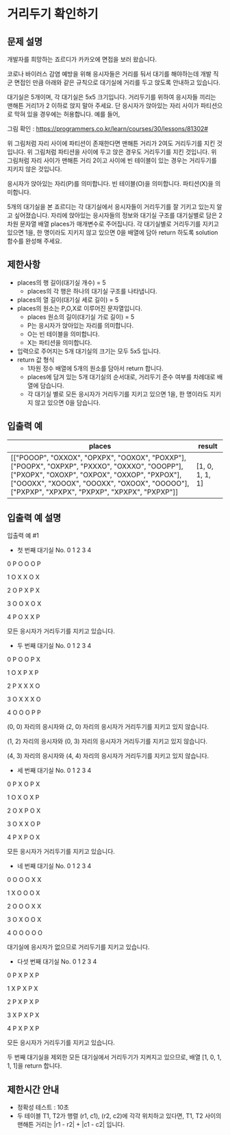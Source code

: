 # 거리두기 확인하기
## 문제 설명
개발자를 희망하는 죠르디가 카카오에 면접을 보러 왔습니다.

코로나 바이러스 감염 예방을 위해 응시자들은 거리를 둬서 대기를 해야하는데 개발 직군 면접인 만큼
아래와 같은 규칙으로 대기실에 거리를 두고 앉도록 안내하고 있습니다.

대기실은 5개이며, 각 대기실은 5x5 크기입니다.
거리두기를 위하여 응시자들 끼리는 맨해튼 거리1가 2 이하로 앉지 말아 주세요.
단 응시자가 앉아있는 자리 사이가 파티션으로 막혀 있을 경우에는 허용합니다.
예를 들어,

그림 확인 : https://programmers.co.kr/learn/courses/30/lessons/81302#

위 그림처럼 자리 사이에 파티션이 존재한다면 맨해튼 거리가 2여도 거리두기를 지킨 것입니다.	위 그림처럼 파티션을 사이에 두고 앉은 경우도 거리두기를 지킨 것입니다.	위 그림처럼 자리 사이가 맨해튼 거리 2이고 사이에 빈 테이블이 있는 경우는 거리두기를 지키지 않은 것입니다.

응시자가 앉아있는 자리(P)를 의미합니다.	빈 테이블(O)을 의미합니다. 파티션(X)을 의미합니다.

5개의 대기실을 본 죠르디는 각 대기실에서 응시자들이 거리두기를 잘 기키고 있는지 알고 싶어졌습니다. 자리에 앉아있는 응시자들의 정보와 대기실 구조를 대기실별로 담은 2차원 문자열 배열 places가 매개변수로 주어집니다. 각 대기실별로 거리두기를 지키고 있으면 1을, 한 명이라도 지키지 않고 있으면 0을 배열에 담아 return 하도록 solution 함수를 완성해 주세요.

## 제한사항
- places의 행 길이(대기실 개수) = 5
    - places의 각 행은 하나의 대기실 구조를 나타냅니다.
- places의 열 길이(대기실 세로 길이) = 5
- places의 원소는 P,O,X로 이루어진 문자열입니다.
    - places 원소의 길이(대기실 가로 길이) = 5
    - P는 응시자가 앉아있는 자리를 의미합니다.
    - O는 빈 테이블을 의미합니다.
    - X는 파티션을 의미합니다.
- 입력으로 주어지는 5개 대기실의 크기는 모두 5x5 입니다.
- return 값 형식
    - 1차원 정수 배열에 5개의 원소를 담아서 return 합니다.
    - places에 담겨 있는 5개 대기실의 순서대로, 거리두기 준수 여부를 차례대로 배열에 담습니다.
    - 각 대기실 별로 모든 응시자가 거리두기를 지키고 있으면 1을, 한 명이라도 지키지 않고 있으면 0을 담습니다.

## 입출력 예
| places | result |
| ---------------------------------------------- | ----------- |
| [["POOOP", "OXXOX", "OPXPX", "OOXOX", "POXXP"], ["POOPX", "OXPXP", "PXXXO", "OXXXO", "OOOPP"], ["PXOPX", "OXOXP", "OXPOX", "OXXOP", "PXPOX"], ["OOOXX", "XOOOX", "OOOXX", "OXOOX", "OOOOO"], ["PXPXP", "XPXPX", "PXPXP", "XPXPX", "PXPXP"]] | [1, 0, 1, 1, 1] |

## 입출력 예 설명
입출력 예 #1

- 첫 번째 대기실
No.	0	1	2	3	4

0	P	O	O	O	P

1	O	X	X	O	X

2	O	P	X	P	X

3	O	O	X	O	X

4	P	O	X	X	P

모든 응시자가 거리두기를 지키고 있습니다.


- 두 번째 대기실
No.	0	1	2	3	4

0	P	O	O	P	X

1	O	X	P	X	P

2	P	X	X	X	O

3	O	X	X	X	O

4	O	O	O	P	P

(0, 0) 자리의 응시자와 (2, 0) 자리의 응시자가 거리두기를 지키고 있지 않습니다.

(1, 2) 자리의 응시자와 (0, 3) 자리의 응시자가 거리두기를 지키고 있지 않습니다.

(4, 3) 자리의 응시자와 (4, 4) 자리의 응시자가 거리두기를 지키고 있지 않습니다.


- 세 번째 대기실
No.	0	1	2	3	4

0	P	X	O	P	X

1	O	X	O	X	P

2	O	X	P	O	X

3	O	X	X	O	P

4	P	X	P	O	X

모든 응시자가 거리두기를 지키고 있습니다.


- 네 번째 대기실
No.	0	1	2	3	4

0	O	O	O	X	X

1	X	O	O	O	X

2	O	O	O	X	X

3	O	X	O	O	X

4	O	O	O	O	O

대기실에 응시자가 없으므로 거리두기를 지키고 있습니다.


- 다섯 번째 대기실
No.	0	1	2	3	4

0	P	X	P	X	P

1	X	P	X	P	X

2	P	X	P	X	P

3	X	P	X	P	X

4	P	X	P	X	P

모든 응시자가 거리두기를 지키고 있습니다.

두 번째 대기실을 제외한 모든 대기실에서 거리두기가 지켜지고 있으므로, 배열 [1, 0, 1, 1, 1]을 return 합니다.

## 제한시간 안내
- 정확성 테스트 : 10초
- 두 테이블 T1, T2가 행렬 (r1, c1), (r2, c2)에 각각 위치하고 있다면, T1, T2 사이의 맨해튼 거리는 |r1 - r2| + |c1 - c2| 입니다.